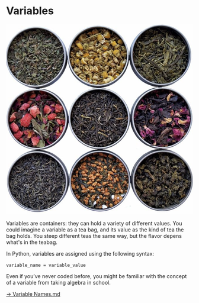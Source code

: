 # Variables 

![Alt text](image-1.png)

Variables are containers: they can hold a variety of different values. You could imagine a variable as a tea bag, and its value as the kind of tea the bag holds. You steep different teas the same way, but the flavor depens what's in the teabag. 

In Python, variables are assigned using the following syntax:

```
variable_name = variable_value
```

Even if you’ve never coded before, you might be familiar with the concept of a variable from taking algebra in school.

[-> Variable Names.md]('/variables-data-types-operations/03_variableNames.md')